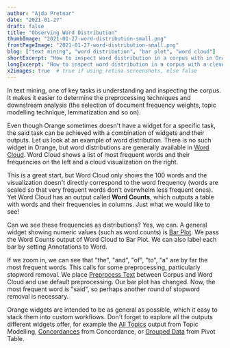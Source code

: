 ```yaml
---
author: "Ajda Pretnar"
date: "2021-01-27"
draft: false
title: "Observing Word Distribution"
thumbImage: "2021-01-27-word-distribution-small.png"
frontPageImage: "2021-01-27-word-distribution-small.png"
blog: ["text mining", "word distribution", "bar plot", "word cloud"]
shortExcerpt: "How to inspect word distribution in a corpus with in Orange."
longExcerpt: "How to inspect word distribution in a corpus with a clever combination of widgets in Orange."
x2images: true  # true if using retina screenshots, else false
---
```


In text mining, one of key tasks is understanding and inspecting the corpus. It makes it easier to determine the preprocessing techniques and downstream analysis (the selection of document frequency weights, topic modelling technique, lemmatization and so on).

Even though Orange sometimes doesn't have a widget for a specific task, the said task can be achieved with a combination of widgets and their outputs. Let us look at an example of word distribution. There is no such widget in Orange, but word distributions are generally available in [Word Cloud](https://orangedatamining.com/widget-catalog/text-mining/wordcloud/). Word Cloud shows a list of most frequent words and their frequencies on the left and a cloud visualization on the right.

<WorkflowScreenshot src="2021-01-27-word-cloud.png" />

This is a great start, but Word Cloud only shows the 100 words and the visualization doesn't directly correspond to the word frequency (words are scaled so that very frequent words don't overwhelm less frequent ones). Yet Word Cloud has an output called **Word Counts**, which outputs a table with words and their frequencies in columns. Just what we would like to see!

<WorkflowScreenshot src="2021-01-27-data-table.png" />

Can we see these frequencies as distributions? Yes, we can. A general widget showing numeric values (such as word counts) is [Bar Plot](https://orangedatamining.com/widget-catalog/visualize/barplot/). We pass the Word Counts output of Word Cloud to Bar Plot. We can also label each bar by setting Annotations to Word.

<WorkflowScreenshot src="2021-01-27-bar-plot.png" />

If we zoom in, we can see that "the", "and", "of", "to", "a" are by far the most frequent words. This calls for some preprocessing, particularly stopword removal. We place [Preprocess Text](https://orangedatamining.com/widget-catalog/text-mining/preprocesstext/) between Corpus and Word Cloud and use default preprocessing. Our bar plot has changed. Now, the most frequent word is "said", so perhaps another round of stopword removal is necessary.

<WorkflowScreenshot src="2021-01-27-word-distribution.png" />

<WorkflowScreenshot src="2021-01-27-workflow.png" />

Orange widgets are intended to be as general as possible, which it easy to stack them into custom workflows. Don't forget to explore all the outputs different widgets offer, for example the [All Topics](https://orangedatamining.com/widget-catalog/text-mining/topicmodelling-widget/) output from Topic Modelling, [Concordances](https://orangedatamining.com/widget-catalog/text-mining/concordance/) from Concordance, or [Grouped Data](https://orangedatamining.com/blog/2019/2019-08-27-pivot-table/) from Pivot Table.
